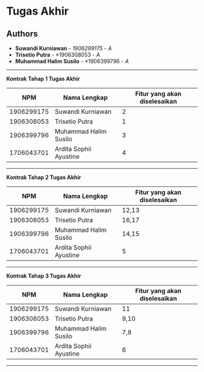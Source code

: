 # Tugas Akhir
## Authors
* **Suwandi Kurniawan** - *1906299175* - *A*
* **Trisetio Putra** - *1906308053 - *A*
* **Muhammad Halim Susilo** - *1906399796 - *A*

---
**Kontrak Tahap 1 Tugas Akhir**

| NPM | Nama Lengkap | Fitur yang akan diselesaikan  |
| ----------| --- | ---------- | 
| 1906299175 | Suwandi Kurniawan | 2 |
| 1906308053 | Trisetio Putra | 1 |
| 1906399796 | Muhammad Halim Susilo | 3 |
| 1706043701 | Ardita Sophii Ayustine | 4 |

---
**Kontrak Tahap 2 Tugas Akhir**

| NPM | Nama Lengkap | Fitur yang akan diselesaikan  |
| ----------| --- | ---------- | 
| 1906299175 | Suwandi Kurniawan | 12,13 |
| 1906308053 | Trisetio Putra | 16,17 |
| 1906399796 | Muhammad Halim Susilo |14,15  |
| 1706043701 | Ardita Sophii Ayustine | 5 |
---

**Kontrak Tahap 3 Tugas Akhir**

| NPM | Nama Lengkap | Fitur yang akan diselesaikan  |
| ----------| --- | ---------- | 
| 1906299175 | Suwandi Kurniawan | 11 |
| 1906308053 | Trisetio Putra | 9,10 |
| 1906399796 | Muhammad Halim Susilo | 7,8 |
| 1706043701 | Ardita Sophii Ayustine | 6 |
---
